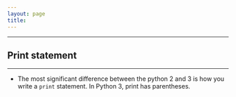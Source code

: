 ```yaml
---
layout: page
title:
---
```

***

## Print statement

***

- The most significant difference between the python 2 and 3 is how you write a `print` statement. In Python 3, print has parentheses.
